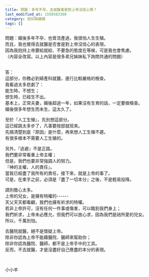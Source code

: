 ```yaml
---
title: 問題：多年不孕，去就醫會是對上帝沒信心嗎？
last_modified_at: 1550583360
category: 信仰與婚姻
tags: []
---
```


<p>問題：婚後多年不孕，也曾流產過，我很怕人生生殖。<br>
而且，我也覺得去就醫是否會是對上帝沒信心的表現，<br>
因為我抱持上帝要給就給、不要急的態度在等候，可是我也會焦慮。<br>
（內容全改寫。以上內容是很多弟兄姊妹私下詢問共通的問題）</p>

<p><br>
答：<br>
這部分，你務必到婦產科就醫，進行比較嚴格的檢查。&nbsp;<br>
我看過太多悲劇了：&nbsp;<br>
能生時，不想生；<br>
想生時，已經生不出。&nbsp;<br>
基本上，正常夫妻，婚後超過一年，如果沒有生育的話，一定要做檢查。&nbsp;<br>
婚後很多年想生而未生，這太久了。&nbsp;</p>

<p>至於『人工生殖』，先別想這部分。&nbsp;<br>
這已經跳太多步了，凡事要按部就班來。&nbsp;<br>
先搞清楚到底『原因』是什麼，再來想人工生殖不遲。&nbsp;<br>
有很多根本不需要人工生殖的。&nbsp;</p>

<p>另外，『逃避』不是正路。&nbsp;<br>
我們要非常看重上帝主權；<br>
但是，我們也要非常強調人的努力。&nbsp;<br>
『神的主權，人的責任』。&nbsp;<br>
當我已經盡了我所有的責任，接下來，就是上帝的事了。&nbsp;<br>
可是，在束手之前，必須是『盡了一切本分』之後，不是輕易投降。</p>

<p>請別擔心太多。&nbsp;<br>
上帝的兒女，是擁有特權的------<br>
天父天天都看顧，我們也擁有祈求的特權。<br>
若非上帝許可，沒有任何一件事或傷害，可以臨到我們身上；<br>
我們祈求，上帝未必應允，但我們可以放心求，因為我們是祂所愛的兒女。<br>
所以，千萬別怕。&nbsp;</p>

<p>去醫院就醫，絕不是懷疑上帝。&nbsp;<br>
除非你認為上帝不能藉醫院、醫師來幫助你；<br>
除非你認為醫院、醫師，都不是上帝手中的工具。&nbsp;<br>
反而，不去就醫，才是沒盡好自己應盡的本分的表現。</p>

<p>&nbsp;</p>

<p>小小羊</p>

